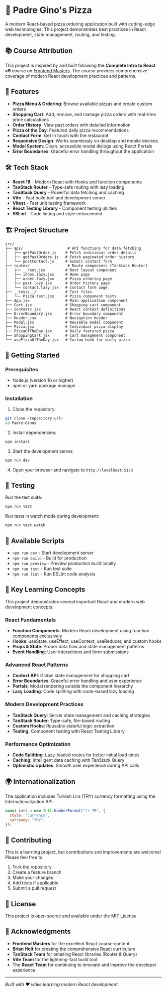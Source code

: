 # 🍕 Padre Gino's Pizza

A modern React-based pizza ordering application built with cutting-edge web technologies. This project demonstrates best practices in React development, state management, routing, and testing.

## 📚 Course Attribution

This project is inspired by and built following the **Complete Intro to React v9** course on [Frontend Masters](https://frontendmasters.com/). The course provides comprehensive coverage of modern React development practices and patterns.

## 🚀 Features

- **Pizza Menu & Ordering**: Browse available pizzas and create custom orders
- **Shopping Cart**: Add, remove, and manage pizza orders with real-time price calculations
- **Order History**: View past orders with detailed information
- **Pizza of the Day**: Featured daily pizza recommendations
- **Contact Form**: Get in touch with the restaurant
- **Responsive Design**: Works seamlessly on desktop and mobile devices
- **Modal System**: Clean, accessible modal dialogs using React Portals
- **Error Boundaries**: Graceful error handling throughout the application

## 🛠 Tech Stack

- **React 18** - Modern React with Hooks and function components
- **TanStack Router** - Type-safe routing with lazy loading
- **TanStack Query** - Powerful data fetching and caching
- **Vite** - Fast build tool and development server
- **Vitest** - Fast unit testing framework
- **React Testing Library** - Component testing utilities
- **ESLint** - Code linting and style enforcement

## 🏗 Project Structure

```
src/
├── api/                    # API functions for data fetching
│   ├── getPastOrder.js    # Fetch individual order details
│   ├── getPastOrders.js   # Fetch paginated order history
│   └── postContact.js     # Submit contact form
├── routes/                 # Route components (TanStack Router)
│   ├── __root.jsx         # Root layout component
│   ├── index.lazy.jsx     # Home page
│   ├── order.lazy.jsx     # Pizza ordering page
│   ├── past.lazy.jsx      # Order history page
│   └── contact.lazy.jsx   # Contact form page
├── __tests__/             # Test files
│   └── Pizza.test.jsx     # Pizza component tests
├── App.jsx                # Main application component
├── Cart.jsx               # Shopping cart component
├── contexts.jsx           # React context definitions
├── ErrorBoundary.jsx      # Error boundary component
├── Header.jsx             # Navigation header
├── Modal.jsx              # Reusable modal component
├── Pizza.jsx              # Individual pizza display
├── PizzaOfTheDay.jsx      # Daily featured pizza
├── ShoppingCart.jsx       # Cart management component
└── usePizzaOfTheDay.jsx   # Custom hook for daily pizza
```

## 🚦 Getting Started

### Prerequisites

- Node.js (version 16 or higher)
- npm or yarn package manager

### Installation

1. Clone the repository:

```bash
git clone <repository-url>
cd Padre-Ginos
```

2. Install dependencies:

```bash
npm install
```

3. Start the development server:

```bash
npm run dev
```

4. Open your browser and navigate to `http://localhost:5173`

## 🧪 Testing

Run the test suite:

```bash
npm run test
```

Run tests in watch mode during development:

```bash
npm run test:watch
```

## 🔧 Available Scripts

- `npm run dev` - Start development server
- `npm run build` - Build for production
- `npm run preview` - Preview production build locally
- `npm run test` - Run test suite
- `npm run lint` - Run ESLint code analysis

## 🎯 Key Learning Concepts

This project demonstrates several important React and modern web development concepts:

### React Fundamentals

- **Function Components**: Modern React development using function components exclusively
- **Hooks**: useState, useEffect, useContext, useReducer, and custom hooks
- **Props & State**: Proper data flow and state management patterns
- **Event Handling**: User interactions and form submissions

### Advanced React Patterns

- **Context API**: Global state management for shopping cart
- **Error Boundaries**: Graceful error handling and user experience
- **Portals**: Modal rendering outside the component hierarchy
- **Lazy Loading**: Code splitting with route-based lazy loading

### Modern Development Practices

- **TanStack Query**: Server state management and caching strategies
- **TanStack Router**: Type-safe, file-based routing
- **Custom Hooks**: Reusable stateful logic extraction
- **Testing**: Component testing with React Testing Library

### Performance Optimization

- **Code Splitting**: Lazy-loaded routes for better initial load times
- **Caching**: Intelligent data caching with TanStack Query
- **Optimistic Updates**: Smooth user experience during API calls

## 🌍 Internationalization

The application includes Turkish Lira (TRY) currency formatting using the Internationalization API:

```javascript
const intl = new Intl.NumberFormat("tr-TR", {
  style: "currency",
  currency: "TRY",
});
```

## 🤝 Contributing

This is a learning project, but contributions and improvements are welcome! Please feel free to:

1. Fork the repository
2. Create a feature branch
3. Make your changes
4. Add tests if applicable
5. Submit a pull request

## 📝 License

This project is open source and available under the [MIT License](LICENSE).

## 🙏 Acknowledgments

- **Frontend Masters** for the excellent React course content
- **Brian Holt** for creating the comprehensive React curriculum
- **TanStack Team** for amazing React libraries (Router & Query)
- **Vite Team** for the lightning-fast build tool
- The **React Team** for continuing to innovate and improve the developer experience

---

_Built with ❤️ while learning modern React development_
